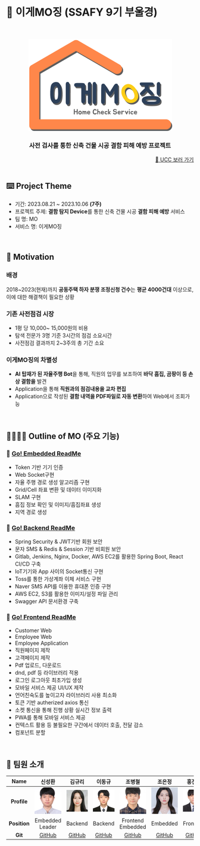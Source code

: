 # 🏰 이게MO징 (SSAFY 9기 부울경)

<br/>

<div align=center>
<br/>
  <img src="./contents/images/logo.png">
</div>


<div align="center">
  <h3>사전 검사를 통한 신축 건물 시공 결함 피해 예방 프로젝트 </h3>
</div>

<div align="right"><a href="https://youtu.be/FYSZos7apbQ">🎥 UCC 보러 가기</a></div>
<br/>

## ⌨️ Project Theme

- 기간: 2023.08.21 ~ 2023.10.06 **(7주)**
- 프로젝트 주제: **결함 탐지 Device**를 통한 신축 건물 시공 **결함 피해 예방** 서비스
- 팀 명: MO
- 서비스 명: 이게MO징

<br/>

## 🎯 Motivation

### 배경

2018~2023(현재)까지 **공동주택 하자 분쟁 조정신청 건수**는 **평균 4000건대** 이상으로, 이에 대한 해결책이 필요한 상황

### 기존 사전점검 시장

- 1평 당 10,000~ 15,000원의 비용
- 탐색 전문가 3명 기준 3시간의 점검 소요시간
- 사전점검 결과까지 2~3주의 총 기간 소요

### 이게MO징의 차별성

- **AI 탑재가 된 자율주행 Bot**을 통해, 직원의 업무를 보조하여 **바닥 흠집, 곰팡이 등 손상 결함을** 발견
- Application을 통해 **직원과의 점검내용을 교차 편집**
- Application으로 작성된 **결함 내역을 PDF파일로 자동 변환**하여 Web에서 조회가능

<br/>

## 👨‍👩‍👧‍👦 Outline of MO (주요 기능)

### 🔗 [Go! Embedded ReadMe](./embedded)

- Token 기반 기기 인증
- Web Socket구현
- 자율 주행 경로 생성 알고리즘 구현
- Grid/Cell 좌표 변환 및 데이터 이미지화
- SLAM 구현
- 흠집 정보 확인 및 이미지/흠집좌표 생성
- 지역 경로 생성

### 🔗 [Go! Backend ReadMe](./backend)

- Spring Security & JWT기반 회원 보안
- 문자 SMS & Redis & Session 기반 비회원 보안
- Gitlab, Jenkins, Nginx, Docker, AWS EC2를 활용한 Spring Boot, React CI/CD 구축
- IoT기기와 App 사이의 Socket통신 구현
- Toss를 통한 가상계좌 이체 서비스 구현
- Naver SMS API를 이용한 휴대폰 인증 구현
- AWS EC2, S3를 활용한 이미지/설정 파일 관리
- Swagger API 문서환경 구축

### 🔗 [Go! Frontend ReadMe](./frontend)

- Customer Web
- Employee Web
- Employee Application
- 직원페이지 제작
- 고객페이지 제작
- Pdf 업로드, 다운로드
- dnd, pdf 등 라이브러리 적용
- 로그인 로그아웃 최초가입 생성
- 모바일 서비스 제공 UI/UX 제작
- 언어친숙도를 높이고자 라이브러리 사용 최소화
- 토큰 기반 autherized axios 통신
- 소켓 통신을 통해 진행 상황 실시간 정보 출력
- PWA를 통해 모바일 서비스 제공
- 컨텍스트 활용 등 불필요한 구간에서 데이터 호출, 전달 감소
- 컴포넌트 분할

<br/>

## 👥 팀원 소개

<a name="developers"></a>

|   **Name**   |                 신성환                 |                 김규리                 |                 이동규                 |                 조병철                 |                 조은정                 |                 홍진환                 |
| :----------: | :------------------------------------: | :------------------------------------: | :------------------------------------: | :------------------------------------: | :------------------------------------: | :------------------------------------: |
| **Profile**  | ![image](./contents/images/신성환.png) | ![image](./contents/images/김규리.png) | ![image](./contents/images/이동규.png) | ![image](./contents/images/조병철.png) | ![image](./contents/images/조은정.png) | ![image](./contents/images/홍진환.png) |
| **Position** |         Embedded <br/> Leader          |                Backend                 |                Backend                 |        Frontend <br/> Embedded         |                Embedded                |                Frontend                |
|   **Git**    |  [GitHub](https://github.com/hw2ny1)   | [GitHub](https://github.com/kimkyury)  |  [GitHub](https://github.com/unit74)   |  [GitHub](https://github.com/bbang7)   | [GitHub](https://github.com/jeunjeong) | [GitHub](https://github.com/RED202301) |
